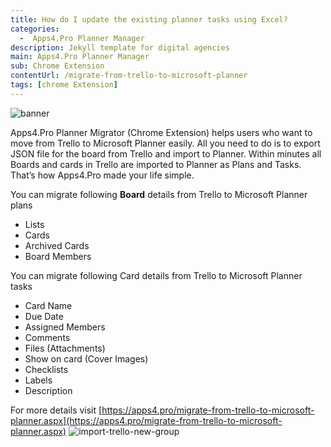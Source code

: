 ```yaml
---
title: How do I update the existing planner tasks using Excel?
categories:
  -  Apps4.Pro Planner Manager
description: Jekyll template for digital agencies
main: Apps4.Pro Planner Manager
sub: Chrome Extension
contentUrl: /migrate-from-trello-to-microsoft-planner
tags: [chrome Extension]
---
```

![banner]({{site.url}}/assets/images/secondBlog/migrate-from-trello-to-planner-header.png)

Apps4.Pro Planner Migrator (Chrome Extension) helps users who want to move from Trello to Microsoft Planner easily. All you need to do is to export JSON file for the board from Trello and import to Planner. Within minutes all Boards and cards in Trello are imported to Planner as Plans and Tasks. That’s how Apps4.Pro made your life simple.

You can migrate following **Board** details from Trello to Microsoft Planner plans

+ Lists
+ Cards
+ Archived Cards
+ Board Members

You can migrate following Card details from Trello to Microsoft Planner tasks

+ Card Name
+ Due Date
+ Assigned Members
+ Comments
+ Files (Attachments)
+ Show on card (Cover Images)
+ Checklists
+ Labels
+ Description

For more details visit [https://apps4.pro/migrate-from-trello-to-microsoft-planner.aspx](https://apps4.pro/migrate-from-trello-to-microsoft-planner.aspx)
![import-trello-new-group](../assets/images/secondBlog/import-trello-new-group.png)


